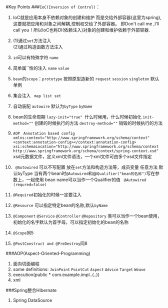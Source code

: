 #Key Points
###`IoC(Inversion of Control)`：
1. IoC就是应用本身不依赖对象的创建和维护
 而是交给外部容器(这里为spring),这要就把应用和对象之间解耦,控制权交给了外部容器。
 即Don't call me ,I'll call you！所以IoC也称DI(依赖注入)对象的创建和维护依赖于外部容器.

2. (1)通过`set`方法注入  
    (2)通过构造函数方法注入

3. `id`可以有特殊字符
   `name`
   
4. 简单属``性的注入
   `name`
   `value`
   
5. `bean`的`scope`：`prototype` 按照原型造新的
    `request`
    `session`
    `singleton` 默认 单例

6. 集合注入
   ` map list set`
   
7. 自动装配
    `autowire` 默认为`byType`
    `byName`

8. bean的生命周期
    `lazy-init="true" `什么时候用，什么时候初始化
    `init-method=""` 创建的时候执行的方法
    `destroy-method=""` 销毁的时候执行的方法

9. `AOP`
   ` Annotation based config
    xmlns:context="http://www.springframework.org/schema/context"
    <context:annotation-config></context:annotation-config>
    xsi:schemaLocation="http://www.springframework.org/schema/context
    http://www.springframework.org/schema/context/spring-context.xsd"`
    xsd元数据文件，定义xml文件语法，一个xml文件可由多个xsd文件指定

10. ` @Autowired` 可以不写配置  放在`set`方法和构造方法等，成员变量 任意方法 默认byType
    当有两个bean时`@Autowired`和@`Qualifier("bean的名称")`写在参数上，一起使用 bean name可以当作一个Qualifier的值
       ` @Autowired (requred=false)`

11. `@Required`初始化的时候一定要注入

12. `@Resource` 可以指定特定bean的名称,默认`byName`

13. `@Component` `@Service` `@Controller` `@Repository`
     类可以当作一个bean使用，初始化的名字默认为首字母，可以指定初始化的bean的名称

14. `@Scope`同5

15. `@PostConstruct and @PreDestroy`同8

###AOP(Aspect-Oriented-Programming)
1. 面向切面编程
2. some definitions:
    `JoinPoint`
    `PointCut`
    `Aspect`
    `Advice`
    `Target`
    `Weave`
3. execution(public * com.example.impl.*.*(..))
4. xml

###Spring整合Hibernate
1. Spring DataSource